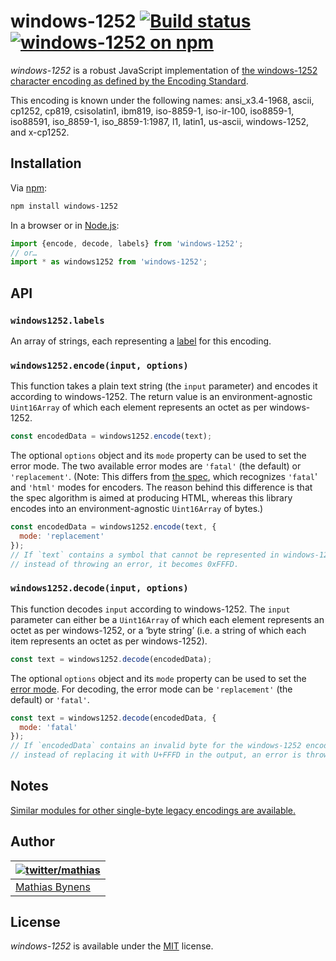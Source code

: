 # windows-1252 [![Build status](https://github.com/mathiasbynens/windows-1252/workflows/run-checks/badge.svg)](https://github.com/mathiasbynens/windows-1252/actions?query=workflow%3Arun-checks) [![windows-1252 on npm](https://img.shields.io/npm/v/windows-1252)](https://www.npmjs.com/package/windows-1252)

_windows-1252_ is a robust JavaScript implementation of [the windows-1252 character encoding as defined by the Encoding Standard](https://encoding.spec.whatwg.org/#windows-1252).

This encoding is known under the following names: ansi_x3.4-1968, ascii, cp1252, cp819, csisolatin1, ibm819, iso-8859-1, iso-ir-100, iso8859-1, iso88591, iso_8859-1, iso_8859-1:1987, l1, latin1, us-ascii, windows-1252, and x-cp1252.

## Installation

Via [npm](https://www.npmjs.com/):

```bash
npm install windows-1252
```

In a browser or in [Node.js](https://nodejs.org/):

```js
import {encode, decode, labels} from 'windows-1252';
// or…
import * as windows1252 from 'windows-1252';
```

## API

### `windows1252.labels`

An array of strings, each representing a [label](https://encoding.spec.whatwg.org/#label) for this encoding.

### `windows1252.encode(input, options)`

This function takes a plain text string (the `input` parameter) and encodes it according to windows-1252. The return value is an environment-agnostic `Uint16Array` of which each element represents an octet as per windows-1252.

```js
const encodedData = windows1252.encode(text);
```

The optional `options` object and its `mode` property can be used to set the error mode. The two available error modes are `'fatal'` (the default) or `'replacement'`. (Note: This differs from [the spec](https://encoding.spec.whatwg.org/#error-mode), which recognizes `'fatal`' and `'html'` modes for encoders. The reason behind this difference is that the spec algorithm is aimed at producing HTML, whereas this library encodes into an environment-agnostic `Uint16Array` of bytes.)

```js
const encodedData = windows1252.encode(text, {
  mode: 'replacement'
});
// If `text` contains a symbol that cannot be represented in windows-1252,
// instead of throwing an error, it becomes 0xFFFD.
```

### `windows1252.decode(input, options)`

This function decodes `input` according to windows-1252. The `input` parameter can either be a `Uint16Array` of which each element represents an octet as per windows-1252, or a ‘byte string’ (i.e. a string of which each item represents an octet as per windows-1252).

```js
const text = windows1252.decode(encodedData);
```

The optional `options` object and its `mode` property can be used to set the [error mode](https://encoding.spec.whatwg.org/#error-mode). For decoding, the error mode can be `'replacement'` (the default) or `'fatal'`.

```js
const text = windows1252.decode(encodedData, {
  mode: 'fatal'
});
// If `encodedData` contains an invalid byte for the windows-1252 encoding,
// instead of replacing it with U+FFFD in the output, an error is thrown.
```

## Notes

[Similar modules for other single-byte legacy encodings are available.](https://www.npmjs.com/browse/keyword/legacy-encoding)

## Author

| [![twitter/mathias](https://gravatar.com/avatar/24e08a9ea84deb17ae121074d0f17125?s=70)](https://twitter.com/mathias "Follow @mathias on Twitter") |
|---|
| [Mathias Bynens](https://mathiasbynens.be/) |

## License

_windows-1252_ is available under the [MIT](https://mths.be/mit) license.

